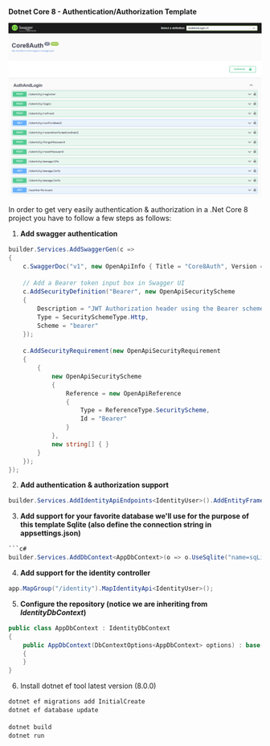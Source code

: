 **Dotnet Core 8 - Authentication/Authorization Template**

![Authentication-swagger](auth-swagger.png "Authentication-swagger")

In order to get very easily authentication & authorization in a .Net Core 8 project you have to follow a few steps as follows:

1. **Add swagger authentication**
```c#
builder.Services.AddSwaggerGen(c =>
{
    c.SwaggerDoc("v1", new OpenApiInfo { Title = "Core8Auth", Version = "v1" });

    // Add a Bearer token input box in Swagger UI
    c.AddSecurityDefinition("Bearer", new OpenApiSecurityScheme
    {
        Description = "JWT Authorization header using the Bearer scheme.",
        Type = SecuritySchemeType.Http,
        Scheme = "bearer"
    });

    c.AddSecurityRequirement(new OpenApiSecurityRequirement
    {
        {
            new OpenApiSecurityScheme
            {
                Reference = new OpenApiReference
                {
                    Type = ReferenceType.SecurityScheme,
                    Id = "Bearer"
                }
            },
            new string[] { }
        }
    });
});
```

2. **Add authentication & authorization support**
```c#
builder.Services.AddIdentityApiEndpoints<IdentityUser>().AddEntityFrameworkStores<AppDbContext>();
```

3. **Add support for your favorite database we'll use for the purpose of this template Sqlite (also define the connection string in appsettings.json)**
```c#
```c#
builder.Services.AddDbContext<AppDbContext>(o => o.UseSqlite("name=sqLite"));
```

4. **Add support for the identity controller**
```c#
app.MapGroup("/identity").MapIdentityApi<IdentityUser>();
```

5. **Configure the repository (notice we are inheriting from _IdentityDbContext_)**
```c#
public class AppDbContext : IdentityDbContext
{
    public AppDbContext(DbContextOptions<AppDbContext> options) : base(options)
    {
    }
}
```

6. Install dotnet ef tool latest version (8.0.0)
```c#
dotnet ef migrations add InitialCreate
dotnet ef database update
    
dotnet build
dotnet run
```
